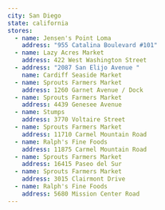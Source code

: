 ```yaml
---
city: San Diego
state: california
stores:
  - name: Jensen's Point Loma
    address: "955 Catalina Boulevard #101"
  - name: Lazy Acres Market
    address: 422 West Washington Street
  - address: "2087 San Elijo Avenue "
    name: Cardiff Seaside Market
  - name: Sprouts Farmers Market
    address: 1260 Garnet Avenue / Dock
  - name: Sprouts Farmers Market
    address: 4439 Genesee Avenue
  - name: Stumps
    address: 3770 Voltaire Street
  - name: Sprouts Farmers Market
    address: 11710 Carmel Mountain Road
  - name: Ralph's Fine Foods
    address: 11875 Carmel Mountain Road
  - name: Sprouts Farmers Market
    address: 16415 Paseo del Sur
  - name: Sprouts Farmers Market
    address: 3015 Clairmont Drive
  - name: Ralph's Fine Foods
    address: 5680 Mission Center Road
---
```

